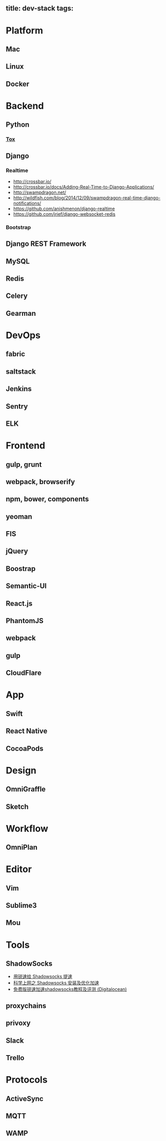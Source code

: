 title: dev-stack
tags:
---

# Platform

## Mac
## Linux
## Docker


# Backend

## Python

### [Tox](https://testrun.org/tox/latest/)

## Django

### Realtime
  - <http://crossbar.io/>
  - <http://crossbar.io/docs/Adding-Real-Time-to-Django-Applications/>
  - <http://swampdragon.net/>
  - <http://wildfish.com/blog/2014/12/09/swampdragon-real-time-django-notifications/>
  - <https://github.com/anishmenon/django-realtime>
  - <https://github.com/jrief/django-websocket-redis>
  
### Bootstrap

## Django REST Framework
## MySQL
## Redis
## Celery
## Gearman


# DevOps

## fabric
## saltstack
## Jenkins
## Sentry
## ELK


# Frontend

## gulp, grunt
## webpack, browserify
## npm, bower, components
## yeoman
## FIS


## jQuery
## Boostrap
## Semantic-UI
## React.js
## PhantomJS
## webpack
## gulp
## CloudFlare


# App

## Swift
## React Native
## CocoaPods


# Design

## OmniGraffle
## Sketch


# Workflow

## OmniPlan


# Editor

## Vim
## Sublime3
## Mou


# Tools

## ShadowSocks
  - [用锐速给 Shadowsocks 提速](http://www.jianshu.com/p/1e775080c52b)
  - [科学上网之 Shadowsocks 安装及优化加速](http://wuchong.me/blog/2015/02/02/shadowsocks-install-and-optimize/)
  - [免费版锐速加速shadowsocks教程及评测 (Digitalocean)](http://bbs.tcp.hk/thread-41-1-1.html)
## proxychains
## privoxy
## Slack
## Trello

# Protocols

## ActiveSync
## MQTT
## WAMP

